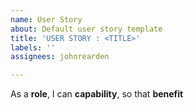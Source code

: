 ```yaml
---
name: User Story
about: Default user story template
title: 'USER STORY : <TITLE>'
labels: ''
assignees: johnrearden

---
```


As a **role**, I can **capability**, so that **benefit**
